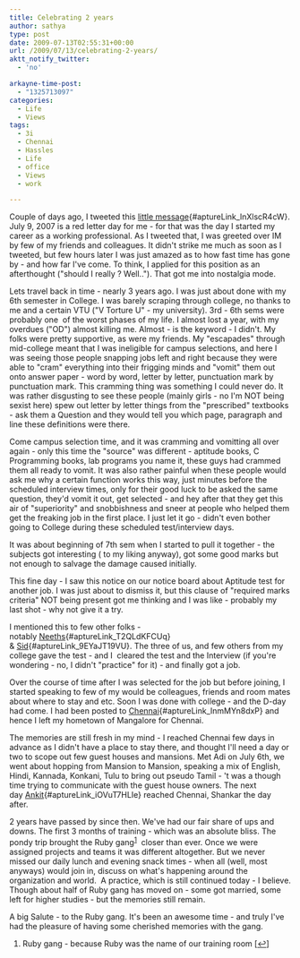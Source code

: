 ```yaml
---
title: Celebrating 2 years
author: sathya
type: post
date: 2009-07-13T02:55:31+00:00
url: /2009/07/13/celebrating-2-years/
aktt_notify_twitter:
  - 'no'

arkayne-time-post:
  - "1325713097"
categories:
  - Life
  - Views
tags:
  - 3i
  - Chennai
  - Hassles
  - Life
  - office
  - Views
  - work

---
```

Couple of days ago, I tweeted this [little message][1]{#aptureLink_lnXlscR4cW}. July 9, 2007 is a red letter day for me - for that was the day I started my career as a working professional. As I tweeted that, I was greeted over IM by few of my friends and colleagues. It didn't strike me much as soon as I tweeted, but few hours later I was just amazed as to how fast time has gone by - and how far I've come. To think, I applied for this position as an afterthought ("should I really ? Well.."). That got me into nostalgia mode.

<!--more-->

Lets travel back in time - nearly 3 years ago. I was just about done with my 6th semester in College. I was barely scraping through college, no thanks to me and a certain VTU ("V Torture U" - my university). 3rd - 6th sems were probably one  of the worst phases of my life. I almost lost a year, with my overdues ("OD") almost killing me. Almost - is the keyword - I didn't. My folks were pretty supportive, as were my friends. My "escapades" through mid-college meant that I was ineligible for campus selections, and here I was seeing those people snapping jobs left and right because they were able to "cram" everything into their frigging minds and "vomit" them out onto answer paper - word by word, letter by letter, punctuation mark by punctuation mark. This cramming thing was something I could never do. It was rather disgusting to see these people (mainly girls - no I'm NOT being sexist here) spew out letter by letter things from the "prescribed" textbooks - ask them a Question and they would tell you which page, paragraph and line these definitions were there.

Come campus selection time, and it was cramming and vomitting all over again - only this time the "source" was different - aptitude books, C Programming books, lab programs you name it, these guys had crammed them all ready to vomit. It was also rather painful when these people would ask me why a certain function works this way, just minutes before the scheduled interview times, only for their good luck to be asked the same question, they'd vomit it out, get selected - and hey after that they get this air of "superiority" and snobbishness and sneer at people who helped them get the freaking job in the first place. I just let it go - didn't even bother going to College during these scheduled test/interview days.

It was about beginning of 7th sem when I started to pull it together - the subjects got interesting ( to my liking anyway), got some good marks but not enough to salvage the damage caused initially.

This fine day - I saw this notice on our notice board about Aptitude test for another job. I was just about to dismiss it, but this clause of "required marks criteria" NOT being present got me thinking and I was like - probably my last shot - why not give it a try.

I mentioned this to few other folks - notably [Neeths][2]{#aptureLink_T2QLdKFCUq} & [Sid][3]{#aptureLink_9EYaJT19VU}. The three of us, and few others from my college gave the test - and I  cleared the test and the Interview (if you're wondering - no, I didn't "practice" for it) - and finally got a job.

Over the course of time after I was selected for the job but before joining, I started speaking to few of my would be colleagues, friends and room mates about where to stay and etc. Soon I was done with college - and the D-day had come. I had been posted to [Chennai][4]{#aptureLink_InmMYn8dxP} and hence I left my hometown of Mangalore for Chennai.

The memories are still fresh in my mind - I reached Chennai few days in advance as I didn't have a place to stay there, and thought I'll need a day or two to scope out few guest houses and mansions. Met Adi on July 6th, we went about hopping from Mansion to Mansion, speaking a mix of English, Hindi, Kannada, Konkani, Tulu to bring out pseudo Tamil - 't was a though time trying to communicate with the guest house owners. The next day [Ankit][5]{#aptureLink_iOVuT7HLIe} reached Chennai, Shankar the day after.

2 years have passed by since then. We've had our fair share of ups and downs. The first 3 months of training - which was an absolute bliss. The pondy trip brought the Ruby gang<sup><a href="#footnote_0_273" id="identifier_0_273" class="footnote-link footnote-identifier-link" title="Ruby gang &ndash; because Ruby was the name of our training room">1</a></sup>  closer than ever. Once we were assigned projects and teams it was different altogether. But we never missed our daily lunch and evening snack times - when all (well, most anyways) would join in, discuss on what's happening around the organization and world.  A practice, which is still continued today - I believe. Though about half of Ruby gang has moved on - some got married, some left for higher studies - but the memories still remain.

A big Salute - to the Ruby gang. It's been an awesome time - and truly I've had the pleasure of having some cherished memories with the gang.

<ol class="footnotes">
  <li id="footnote_0_273" class="footnote">
    Ruby gang - because Ruby was the name of our training room [<a href="#identifier_0_273" class="footnote-link footnote-back-link">&#8617;</a>]
  </li>
</ol>

 [1]: https://twitter.com/SathyaBhat/status/2536944167
 [2]: https://twitter.com/neetharao
 [3]: https://tech-mania.com/
 [4]: https://maps.google.com/maps?om=0&iwloc=addr&f=q&ll=13.060416%2C80.249634&hl=en&z=11&ie=UTF8
 [5]: https://this-is-the-e-n-d.blogspot.com/
